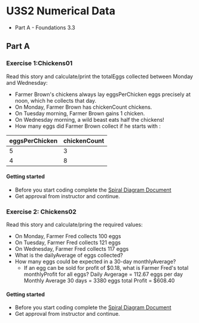 # U3S2 Numerical Data

* Part A - Foundations 3.3

## Part A

### Exercise 1:Chickens01

Read this story and calculate/print the totalEggs collected between Monday and Wednesday:

* Farmer Brown's chickens always lay eggsPerChicken eggs precisely at noon, which he collects that day.
* On Monday, Farmer Brown has chickenCount chickens.
* On Tuesday morning, Farmer Brown gains 1 chicken.
* On Wednesday morning, a wild beast eats half the chickens!
* How many eggs did Farmer Brown collect if he starts with :

| eggsPerChicken | chickenCount |
| -------------- | ------------ |
| 5 | 3 |45
| 4 | 8 | 84

#### Getting started

* Before you start coding complete the [Spiral Diagram Document](./documents/Exercise01SPD.docx)
* Get approval from instructor and continue.


### Exercise 2: Chickens02

Read this story and calculate/pring the required values:

* On Monday, Farmer Fred collects 100 eggs
* On Tuesday, Farmer Fred collects 121 eggs
* On Wednesday, Farmer Fred collects 117 eggs
* What is the dailyAverage of eggs collected?
* How many eggs could be expected in a 30-day monthlyAverage?
  * If an egg can be sold for profit of $0.18, what is Farmer Fred's total monthlyProfit for all eggs?
  Daily Avgerage = 112.67 eggs per day
      Monthly Average 30 days = 3380 eggs
      total Profit = $608.40

#### Getting started

* Before you start coding complete the [Spiral Diagram Document](./documents/Exercise02SPD.docx)
* Get approval from instructor and continue.
